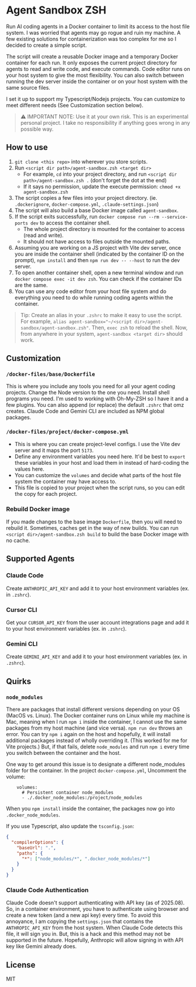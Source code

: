 # Agent Sandbox ZSH

Run AI coding agents in a Docker container to limit its access to the host file system. I was worried that agents may go rogue and ruin my machine. A few existing solutions for containerization was too complex for me so I decided to create a simple script.

The script will create a reusable Docker image and a temporary Docker container for each run. It only exposes the current project directory for agents to read and write code, and execute commands. Code editor runs on your host system to give the most flexibility. You can also switch between running the dev server inside the container or on your host system with the same source files.

I set it up to support my Typescript/Nodejs projects. You can customize to meet different needs (See Customization section below).

> ⚠️ IMPORTANT NOTE: Use it at your own risk. This is an experimental personal project. I take no responsibility if anything goes wrong in any possible way.

## How to use

1. `git clone <this repo>` into wherever you store scripts.
1. Run `<script dir path>/agent-sandbox.zsh <target dir>`
   - For example, `cd` into your project directory, and run `<script dir path>/agent-sandbox.zsh .` (don't forget the dot at the end)
   - If it says no permission, update the execute permission: `chmod +x agent-sandbox.zsh`
1. The script copies a few files into your project directory. (ie. `.dockerignore`, `docker-compose.yml`, `.claude-settings.json`)
1. The script will also build a base Docker image called `agent-sandbox`.
1. If the script exits successfully, run `docker compose run --rm --service-ports dev` to access the container shell.
   - The whole project directory is mounted for the container to access (read and write).
   - It should not have access to files outside the mounted paths.
1. Assuming you are working on a JS project with Vite dev server, once you are inside the container shell (indicated by the container ID on the prompt), `npm install` and then `npm run dev -- --host` to run the dev server.
1. To open another container shell, open a new terminal window and run `docker compose exec -it dev zsh`. You can check if the container IDs are the same.
1. You can use any code editor from your host file system and do everything you need to do while running coding agents within the container.

> Tip: Create an alias in your `.zshrc` to make it easy to use the script. For example, `alias agent-sandbox="~/<script dir>/agent-sandbox/agent-sandbox.zsh"`. Then, `exec zsh` to reload the shell. Now, from anywhere in your system, `agent-sandbox <target dir>` should work.

## Customization

### `/docker-files/base/Dockerfile`

This is where you include any tools you need for all your agent coding projects. Change the Node version to the one you need. Install shell programs you need. I'm used to working with Oh-My-ZSH so I have it and a few plugins. You can also append (or replace) the default `.zshrc` that omz creates. Claude Code and Gemini CLI are included as NPM global packages.

### `/docker-files/project/docker-compose.yml`

- This is where you can create project-level configs. I use the Vite dev server and it maps the port `5173`.
- Define any environment variables you need here. It'd be best to `export` these variables in your host and load them in instead of hard-coding the values here.
- You can customize the `volumes` and decide what parts of the host file system the container may have access to.
- This file is copied to your project when the script runs, so you can edit the copy for each project.

### Rebuild Docker image

If you made changes to the base image `Dockerfile`, then you will need to rebuild it. Sometimes, caches get in the way of new builds. You can run `<script dir>/agent-sandbox.zsh build` to build the base Docker image with no cache.

## Supported Agents

### Claude Code

Create `ANTHROPIC_API_KEY` and add it to your host environment variables (ex. in `.zshrc`).

### Cursor CLI

Get your `CURSOR_API_KEY` from the user account integrations page and add it to your host environment variables (ex. in `.zshrc`).

### Gemini CLI

Create `GEMINI_API_KEY` and add it to your host environment variables (ex. in `.zshrc`).

## Quirks

### `node_modules`

There are packages that install different versions depending on your OS (MacOS vs. Linux). The Docker container runs on Linux while my machine is Mac, meaning when I run `npm i` inside the container, I cannot use the same packages from my host machine (and vice versa). `npm run dev` throws an error. You can try `npm i` again on the host and hopefully, it will install additional packages instead of wholly overriding it. (This worked for me for Vite projects.) But, if that fails, delete `node_modules` and run `npm i` every time you switch between the container and the host.

One way to get around this issue is to designate a different node_modules folder for the container. In the project `docker-compose.yml`, Uncomment the volume:

```
    volumes:
      # Persistent container node_modules
      - ./.docker_node_modules:/project/node_modules
```

When you `npm install` inside the container, the packages now go into `.docker_node_modules`.

If you use Typescript, also update the `tsconfig.json`:

```json
{
  "compilerOptions": {
    "baseUrl": ".",
    "paths": {
      "*": ["node_modules/*", ".docker_node_modules/*"]
    }
  }
}
```

### Claude Code Authentication

Claude Code doesn't support authenticating with API key (as of 2025.08). So, in a container environment, you have to authenticate using browser and create a new token (and a new api key) every time. To avoid this annoyance, I am copying the `settings.json` that contains the `ANTHROPIC_API_KEY` from the host system. When Claude Code detects this file, it will sign you in. But, this is a hack and this method may not be supported in the future. Hopefully, Anthropic will allow signing in with API key like Gemini already does.

## License

MIT
